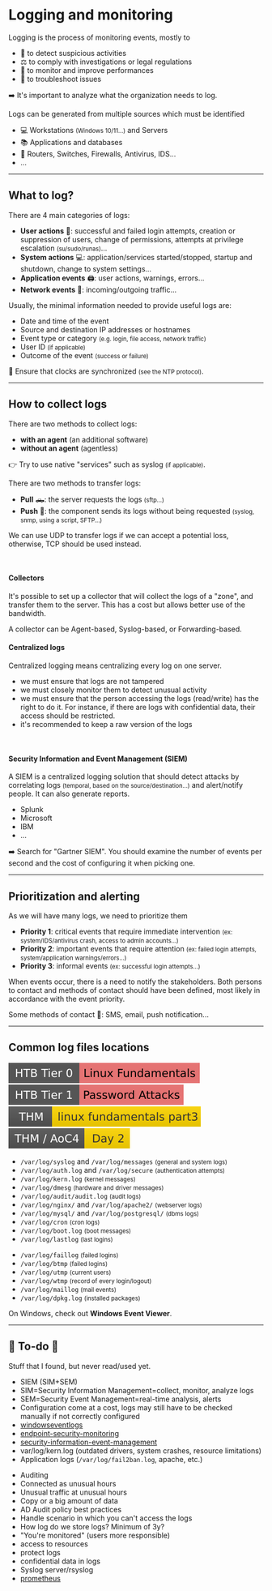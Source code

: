 # Logging and monitoring

<div class="row row-cols-lg-2"><div>

Logging is the process of monitoring events, mostly to

* 🔎 to detect suspicious activities
* ⚖️ to comply with investigations or legal regulations
* 🚀 to monitor and improve performances
* 🐛 to troubleshoot issues

➡️ It's important to analyze what the organization needs to log.
</div><div>

Logs can be generated from multiple sources which must be identified

* 💻 Workstations <small>(Windows 10/11...)</small> and Servers
* 📚 Applications and databases
* 📶 Routers, Switches, Firewalls, Antivirus, IDS...
* ...
</div></div>

<hr class="sep-both">

## What to log?

<div class="row row-cols-lg-2"><div>

There are 4 main categories of logs:

* **User actions** 🧔: successful and failed login attempts, creation or suppression of users, change of permissions, attempts at privilege escalation <small>(su/sudo/runas)</small>...
* **System actions** 💻: application/services started/stopped, startup and shutdown, change to system settings...
* **Application events** 🖨️: user actions, warnings, errors...
* **Network events** 📶: incoming/outgoing traffic...
</div><div>

Usually, the minimal information needed to provide useful logs are:

* Date and time of the event
* Source and destination IP addresses or hostnames
* Event type or category <small>(e.g. login, file access, network traffic)</small>
* User ID <small>(if applicable)</small>
* Outcome of the event <small>(success or failure)</small>

🎯 Ensure that clocks are synchronized <small>(see the NTP protocol)</small>.
</div></div>

<hr class="sep-both">

## How to collect logs

<div class="row row-cols-lg-2"><div>

There are two methods to collect logs:

* **with an agent** (an additional software)
* **without an agent** (agentless)

👉 Try to use native "services" such as syslog <small>(if applicable)</small>.

There are two methods to transfer logs:

* **Pull** 🛻: the server requests the logs <small>(sftp...)</small>
* **Push** 🚀: the component sends its logs without being requested <small>(syslog, snmp, using a script, SFTP...)</small>

We can use UDP to transfer logs if we can accept a potential loss, otherwise, TCP should be used instead.

<br>

#### Collectors

It's possible to set up a collector that will collect the logs of a "zone", and transfer them to the server. This has a cost but allows better use of the bandwidth.

A collector can be Agent-based, Syslog-based, or Forwarding-based.
</div><div>


#### Centralized logs

Centralized logging means centralizing every log on one server.

* we must ensure that logs are not tampered
* we must closely monitor them to detect unusual activity
* we must ensure that the person accessing the logs (read/write) has the right to do it. For instance, if there are logs with confidential data, their access should be restricted.
* it's recommended to keep a raw version of the logs

<br>

#### Security Information and Event Management (SIEM)

A SIEM is a centralized logging solution that should detect attacks by correlating logs <small>(temporal, based on the source/destination...)</small> and alert/notify people. It can also generate reports.

* Splunk
* Microsoft
* IBM
* ...

➡️ Search for "Gartner SIEM". You should examine the number of events per second and the cost of configuring it when picking one.
</div></div>

<hr class="sep-both">

## Prioritization and alerting

<div class="row row-cols-lg-2"><div>

As we will have many logs, we need to prioritize them

* **Priority 1**: critical events that require immediate intervention <small>(ex: system/IDS/antivirus crash, access to admin accounts...)</small>
* **Priority 2**: important events that require attention <small>(ex: failed login attempts, system/application warnings/errors...)</small>
* **Priority 3**: informal events <small>(ex: successful login attempts...)</small>
</div><div>

When events occur, there is a need to notify the stakeholders. Both persons to contact and methods of contact should have been defined, most likely in accordance with the event priority.

Some methods of contact 📨: SMS, email, push notification...
</div></div>

<hr class="sep-both">

## Common log files locations

[![linuxfundamentals](../../_badges/htb/linuxfundamentals.svg)](https://academy.hackthebox.com/course/preview/linux-fundamentals)
[![password_attacks](../../_badges/htb/password_attacks.svg)](https://academy.hackthebox.com/course/preview/password-attacks)
[![linuxfundamentalspart3](../../_badges/thm/linuxfundamentalspart3.svg)](https://tryhackme.com/room/linuxfundamentalspart3)
[![adventofcyber4](../../_badges/thm/adventofcyber4/day2.svg)](https://tryhackme.com/room/adventofcyber4)

<div class="row row-cols-lg-2"><div>

* `/var/log/syslog` and `/var/log/messages` <small>(general and system logs)</small>
* `/var/log/auth.log` and `/var/log/secure` <small>(authentication attempts)</small>
* `/var/log/kern.log` <small>(kernel messages)</small>
* `/var/log/dmesg` <small>(hardware and driver messages)</small>
* `/var/log/audit/audit.log` <small>(audit logs)</small>
* `/var/log/nginx/` and `/var/log/apache2/` <small>(webserver logs)</small>
* `/var/log/mysql/` and `/var/log/postgresql/` <small>(dbms logs)</small>
* `/var/log/cron` <small>(cron logs)</small>
* `/var/log/boot.log` <small>(boot messages)</small>
* `/var/log/lastlog` <small>(last logins)</small>
</div><div>

* `/var/log/faillog` <small>(failed logins)</small>
* `/var/log/btmp` <small>(failed logins)</small>
* `/var/log/utmp` <small>(current users)</small>
* `/var/log/wtmp` <small>(record of every login/logout)</small>
* `/var/log/maillog` <small>(mail events)</small>
* `/var/log/dpkg.log` <small>(installed packages)</small>

On Windows, check out **Windows Event Viewer**.
</div></div>

<hr class="sep-both">

## 👻 To-do 👻

Stuff that I found, but never read/used yet.

<div class="row row-cols-lg-2"><div>

* SIEM (SIM+SEM)
* SIM=Security Information Management=collect, monitor, analyze logs
* SEM=Security Event Management=real-time analysis, alerts
* Configuration come at a cost, logs may still have to be checked manually if not correctly configured
* [windowseventlogs](https://tryhackme.com/room/windowseventlogs)
* [endpoint-security-monitoring](https://tryhackme.com/module/endpoint-security-monitoring)
* [security-information-event-management](https://tryhackme.com/module/security-information-event-management)
* var/log/kern.log (outdated drivers, system crashes,  resource limitations)
* Application logs (`/var/log/fail2ban.log`, apache, etc.)
</div><div>

* Auditing
* Connected as unusual hours
* Unusual traffic at unusual hours
* Copy or a big amount of data
* AD Audit policy best practices
* Handle scenario in which you can't access the logs
* How log do we store logs? Minimum of 3y?
* "You're monitored" (users more responsible)
* access to resources
* protect logs
* confidential data in logs
* Syslog server/rsyslog
* [prometheus](https://github.com/prometheus/prometheus)
</div></div>